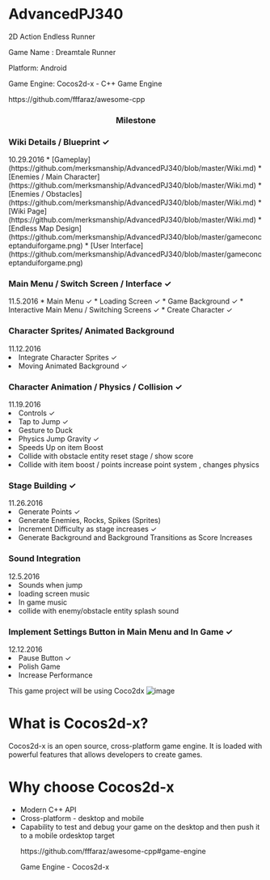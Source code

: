 # AdvancedPJ340
2D Action Endless Runner
<p>Game Name : Dreamtale Runner </p>
<p>Platform: Android </p>
<p>Game Engine: Cocos2d-x - C++ Game Engine </p>
<p>https://github.com/fffaraz/awesome-cpp</p>
<h3 align="center">Milestone</h3>
<h3>Wiki Details / Blueprint ✓ </h3>      				10.29.2016
* [Gameplay](https://github.com/merksmanship/AdvancedPJ340/blob/master/Wiki.md)
* [Enemies / Main Character](https://github.com/merksmanship/AdvancedPJ340/blob/master/Wiki.md)
* [Enemies / Obstacles](https://github.com/merksmanship/AdvancedPJ340/blob/master/Wiki.md)
* [Wiki Page](https://github.com/merksmanship/AdvancedPJ340/blob/master/Wiki.md)
* [Endless Map Design](https://github.com/merksmanship/AdvancedPJ340/blob/master/gameconceptanduiforgame.png)
* [User Interface](https://github.com/merksmanship/AdvancedPJ340/blob/master/gameconceptanduiforgame.png)

<h3>Main Menu / Switch Screen / Interface  ✓</h3>		11.5.2016
* Main Menu ✓</li>
* Loading Screen ✓</li>
* Game Background  ✓</li>
* Interactive Main Menu / Switching Screens ✓</li>
* Create Character ✓</li>

<h3>Character Sprites/ Animated Background</h3>				11.12.2016
<li>Integrate Character Sprites ✓</li>
<li>Moving Animated Background ✓</li>

<h3>Character Animation / Physics / Collision ✓	</h3>		11.19.2016
<li>Controls ✓</li>
<li>Tap to Jump ✓ </li>
<li>Gesture to Duck</li>
<li>Physics Jump Gravity ✓ </li>
<li>Speeds Up on item Boost</li>
<li>Collide with obstacle entity reset stage / show score</li>
<li>Collide with item boost / points increase point system , changes physics</li>

<h3>Stage Building  ✓ </h3>				                 11.26.2016
<li>Generate Points ✓
<li>Generate Enemies, Rocks, Spikes (Sprites)
<li>Increment Difficulty as stage increases ✓
<li>Generate Background and Background Transitions as Score Increases

<h3>Sound Integration		</h3>			                	12.5.2016
<li>Sounds when jump</li>
<li>loading screen music</li>
<li>In game music</li>
<li>collide with enemy/obstacle entity splash sound</li>

<h3>Implement Settings Button in Main Menu and In Game ✓</h3>		12.12.2016
<li>Pause Button ✓ </li>
<li>Polish Game</li> 
<li>Increase Performance</li>


This game project will be using Coco2dx ![image](http://media.pocketgamer.biz/2014/5/18898/cocos2d-x-r100x100.jpg)
<h1>What is Cocos2d-x?</h1>
Cocos2d-x is an open source, cross-platform game engine. It is loaded with powerful features that allows developers to create games.
<h1>Why choose Cocos2d-x</h1>
<ul>
<li> Modern C++ API </li>
<li>Cross-platform - desktop and mobile</li>
<li> Capability to test and debug your game on the desktop and then push it to a mobile ordesktop target</li>
</ul>
<ul>
<p>
https://github.com/fffaraz/awesome-cpp#game-engine</p>
<p>Game Engine - Cocos2d-x </p>
